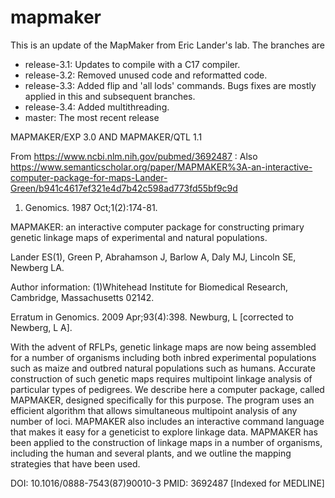 # mapmaker
This is an update of the MapMaker from Eric Lander's lab. The branches are
* release-3.1: Updates to compile with a C17 compiler.
* release-3.2: Removed unused code and reformatted code. 
* release-3.3: Added flip and 'all lods' commands. Bugs fixes are mostly applied in this and subsequent branches.
* release-3.4: Added multithreading.
* master: The most recent release


MAPMAKER/EXP 3.0 AND MAPMAKER/QTL 1.1

From https://www.ncbi.nlm.nih.gov/pubmed/3692487 :
Also https://www.semanticscholar.org/paper/MAPMAKER%3A-an-interactive-computer-package-for-maps-Lander-Green/b941c4617ef321e4d7b42c598ad773fd55bf9c9d

1. Genomics. 1987 Oct;1(2):174-81.

MAPMAKER: an interactive computer package for constructing primary genetic
linkage maps of experimental and natural populations.

Lander ES(1), Green P, Abrahamson J, Barlow A, Daly MJ, Lincoln SE, Newberg LA.

Author information: 
(1)Whitehead Institute for Biomedical Research, Cambridge, Massachusetts 02142.

Erratum in
    Genomics. 2009 Apr;93(4):398. Newburg, L [corrected to Newberg, L A].

With the advent of RFLPs, genetic linkage maps are now being assembled for a
number of organisms including both inbred experimental populations such as maize 
and outbred natural populations such as humans. Accurate construction of such
genetic maps requires multipoint linkage analysis of particular types of
pedigrees. We describe here a computer package, called MAPMAKER, designed
specifically for this purpose. The program uses an efficient algorithm that
allows simultaneous multipoint analysis of any number of loci. MAPMAKER also
includes an interactive command language that makes it easy for a geneticist to
explore linkage data. MAPMAKER has been applied to the construction of linkage
maps in a number of organisms, including the human and several plants, and we
outline the mapping strategies that have been used.

DOI: 10.1016/0888-7543(87)90010-3 
PMID: 3692487  [Indexed for MEDLINE]


